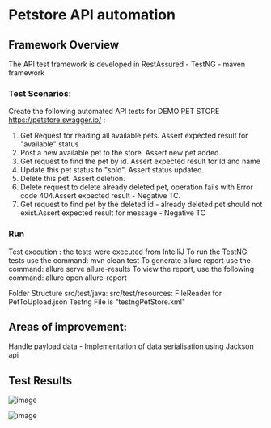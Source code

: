 # Petstore API automation 

## Framework Overview

The API test framework is developed in RestAssured - TestNG - maven framework

### Test Scenarios:

Create the following automated API tests for DEMO PET STORE https://petstore.swagger.io/ :

1. Get Request for reading all available pets. Assert expected result for "available" status
2. Post a new available pet to the store. Assert new pet added.
3. Get request to find the pet by id. Assert expected result for Id and name
4. Update this pet status to "sold". Assert status updated.
5. Delete this pet. Assert deletion.
6. Delete request to delete already deleted pet, operation fails with Error code 404.Assert expected result - Negative TC. 
7. Get request to find pet by the deleted id - already deleted pet should not exist.Assert expected result for message - Negative TC

### Run

Test execution : the tests were executed from IntelliJ
To run the TestNG tests use the command: mvn clean test
To generate allure report use the command: allure serve allure-results
To view the report, use the following command: allure open allure-report

Folder Structure src/test/java: src/test/resources: FileReader for PetToUpload.json
Testng File is "testngPetStore.xml"
 

## Areas of improvement: 
Handle payload data - Implementation of data serialisation using Jackson api

## Test Results

![image](https://github.com/user-attachments/assets/a8a116b4-3cf8-42c7-9728-8ffb25df5af2)

![image](https://github.com/user-attachments/assets/63668060-ecb0-4390-a9f4-ecfec0c5530c)



